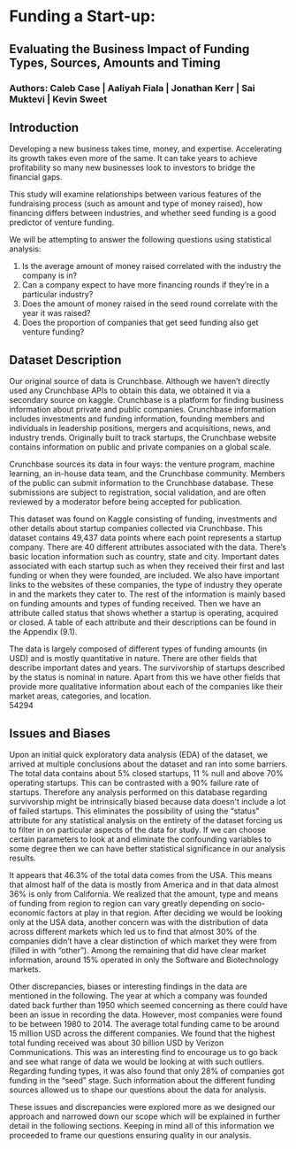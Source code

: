 # Funding a Start-up:
## Evaluating the Business Impact of Funding Types, Sources, Amounts and Timing
### Authors: Caleb Case | Aaliyah Fiala | Jonathan Kerr | Sai Muktevi | Kevin Sweet

## Introduction
Developing a new business takes time, money, and expertise.  Accelerating its growth takes even more of the same. It can take years to achieve profitability so many new businesses look to investors to bridge the financial gaps.  

This study will examine relationships between various features of the fundraising process (such as amount and type of money raised), how financing differs between industries, and whether seed funding is a good predictor of venture funding.

We will be attempting to answer the following questions using statistical analysis:

1. Is the average amount of money raised correlated with the industry the company is in?
2. Can a company expect to have more financing rounds if they’re in a particular industry?
3. Does the amount of money raised in the seed round correlate with the year it was raised?
4. Does the proportion of companies that get seed funding also get venture funding?

## Dataset Description
Our original source of data is Crunchbase. Although we haven’t directly used any Crunchbase APIs to obtain this data, we obtained it via a secondary source on kaggle. Crunchbase is a platform for finding business information about private and public companies. Crunchbase information includes investments and funding information, founding members and individuals in leadership positions, mergers and acquisitions, news, and industry trends. Originally built to track startups, the Crunchbase website contains information on public and private companies on a global scale.

Crunchbase sources its data in four ways: the venture program, machine learning, an in-house data team, and the Crunchbase community. Members of the public can submit information to the Crunchbase database. These submissions are subject to registration, social validation, and are often reviewed by a moderator before being accepted for publication.
 
This dataset was found on Kaggle consisting of funding, investments and other details about startup companies collected via Crunchbase. This dataset contains 49,437 data points where each point represents a startup company. There are 40 different attributes associated with the data. There’s basic location information such as country, state and city. Important dates associated with each startup such as when they received their first and last funding or when they were founded, are included. We also have important links to the websites of these companies, the type of industry they operate in and the markets they cater to. The rest of the information is mainly based on funding amounts and types of funding received. Then we have an attribute called status that shows whether a startup is operating, acquired or closed. A table of each attribute and their descriptions can be found in the Appendix (9.1).

The data is largely composed of different types of funding amounts (in USD) and is mostly quantitative in nature. There are other fields that describe important dates and years. The survivorship of startups described by the status is nominal in nature. Apart from this we have other fields that provide more qualitative information about each of the companies like their market areas, categories, and location.       
54294
## Issues and Biases
Upon an initial quick exploratory data analysis (EDA) of the dataset, we arrived at multiple conclusions about the dataset and ran into some barriers. The total data contains about 5% closed startups, 11 % null and above 70% operating startups. This can be contrasted with a 90% failure rate of startups. Therefore any analysis performed on this database regarding survivorship might be intrinsically biased because data doesn't include a lot of failed startups. This eliminates the possibility of using the “status” attribute for any statistical analysis on the entirety of the dataset forcing us to filter in on particular aspects of the data for study. If we can choose certain parameters to look at and eliminate the confounding variables to some degree then we can have better statistical significance in our analysis results.

It appears that 46.3% of the total data comes from the USA. This means that almost half of the data is mostly from America and in that data almost 36% is only from California. We realized that the amount, type and means of funding from region to region can vary greatly depending on socio-economic factors at play in that region. After deciding we would be looking only at the USA data, another concern was with the distribution of data across different markets which led us to find that almost 30% of the companies didn’t have a clear distinction of which market they were from (filled in with “other”). Among the remaining that did have clear market information, around 15% operated in only the Software and Biotechnology markets. 

Other discrepancies, biases or interesting findings in the data are mentioned in the following. The year at which a company was founded dated back further than 1950 which seemed concerning as there could have been an issue in recording the data. However, most companies were found to be between 1980 to 2014. The average total funding came to be around 15 million USD across the different companies. We found that the highest total funding received was about 30 billion USD by Verizon Communications. This was an interesting find to encourage us to go back and see what range of data we would be looking at with such outliers. Regarding funding types, it was also found that only 28% of companies got funding in the “seed” stage. Such information about the different funding sources allowed us to shape our questions about the data for analysis.

These issues and discrepancies were explored more as we designed our approach and narrowed down our scope which will be explained in further detail in the following sections. Keeping in mind all of this information we proceeded to frame our questions ensuring quality in our analysis.    

